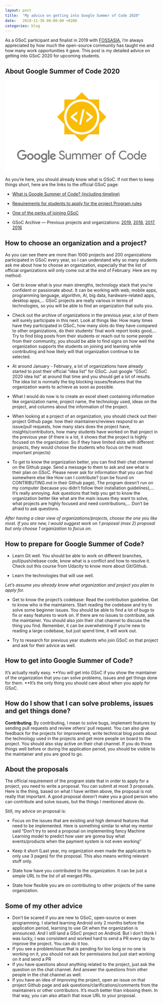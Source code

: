 ```yaml
---
layout: post
title:  "My advice on getting into Google Summer of Code 2020"
date:   2019-11-30 00:00:00 +0200
categories: blog
---
```


As a GSoC participant and finalist in 2019 with [FOSSASIA](https://github.com/fossasia), I’m always appreciated by how much the open-source community has taught me and how many work opportunities it gave. This post is my detailed advice on getting into GSoC 2020 for upcoming students.


## About Google Summer of Code 2020

<center><img src="/assets/images/img_15.png"></center>

As you’re here, you should already know what is GSoC. If not then to keep things short, here are the links to the official GSoC page:

- [What is Google Summer of Code? (including timeline)](https://summerofcode.withgoogle.com/how-it-works)


- [Requirements for students to apply for the project
Program rules](https://summerofcode.withgoogle.com/rules)

- [One of the perks of joining GSoC](https://developers.google.com/open-source/gsoc/help/student-stipends)


- GSoC Archive — Previous projects and organizations: [2019](https://summerofcode.withgoogle.com/archive/2019/organizations), [2018](https://summerofcode.withgoogle.com/archive/2018/organizations), [2017](https://summerofcode.withgoogle.com/archive/2017/organizations), [2016](https://summerofcode.withgoogle.com/archive/2016/organizations)

## How to choose an organization and a project?

As you can see there are more than 1000 projects and 200 organizations participated in GSoC every year, so I can understand why so many students ask me about how to choose an organization, especially that the list of official organizations will only come out at the end of February. Here are my method:

- Get to know what is your main strengths, technology stack that you’re confident or passionate about. It can be working with web, mobile apps, programming language, algorithm, AI, big data, hardware-related apps, desktop apps,… GSoC projects are really various in terms of technologies, so you will be able to find an organization that suits you.

- Check out the archive of organizations in the previous year, a lot of them will surely participate in this next. Look at things like: How many times have they participated in GSoC, how many slots do they have compared to other organizations, do their students’ final work report looks good,… Try to find blog posts from their students or reach out to some people from their community, you should be able to find signs on how well the organization supports the students on joining and learning while contributing and how likely will that organization continue to be selected.

- At around January - February, a lot of organizations have already started to post their official “idea list” for GSoC. Just google “GSoC 2020 idea list” at around that time and you should get a lot of results. The idea list is normally the big blocking issues/features that the organization wants to achieve as soon as possible.

- What I would do now is to create an excel sheet containing information like organization name, project name, the technology used, ideas on the project, and columns about the information of the project.

- When looking at a project of an organization, you should check out their project Github page: how their maintainers/reviews respond to an issue/pull requests, how many stars does the project have, insights/contributors, how many students have worked on that project in the previous year (if there is a lot, it shows that the project is highly focused on the organization. So if they have limited slots with different projects, they would choose the students who focus on the most important projects)

- To get to know the organization better, you can find their chat channel on the Github page. Send a message to them to ask and see what is their plan on GSoC. Please never ask for information that you can find somewhere else like How can I contribute? (can be found on CONTRIBUTING.md in their Github page), The program doesn’t run on my computer (because you didn’t follow their installation guidelines),… It’s really annoying. Ask questions that help you get to know the organization better like what are the main issues they want to solve, what projects are highly focused and need contributions,… Don’t be afraid to ask questions.


*After having a clear view of organizations/projects, choose the one you like most. If you are new, I would suggest work on 1 proposal (max 2) proposal but only choose 1 organization to focus on.*

## How to prepare for Google Summer of Code?

- Learn Git well. You should be able to work on different branches, pull/push/rebase code, know what is a conflict and how to resolve it. Check out this course from Udacity to know more about Git/Github.


- Learn the technologies that will use well.


*Let’s assume you already know what organization and project you plan to apply for.*

- Get to know the project’s codebase: Read the contribution guideline. Get to know who is the maintainers. Start reading the codebase and try to solve some beginner issues. You should be able to find a lot of bugs to fix or easy features to work on. If there are no issues to contribute, ask the maintainer. You should also join their chat channel to discuss the thing you find. Remember, it can be overwhelming if you’re new to reading a large codebase, but just spend time, it will work out.

- Try to research for previous year students who join GSoC on that project and ask for their advice as well.


## How to get into Google Summer of Code?
It’s actually really easy. **You will get into GSoC if you show the maintainer of the organization that you can solve problems, issues and get things done for them. **It’s the only thing you should care about when you apply for GSoC.

## How do I show that I can solve problems, issues and get things done?
 **Contributing**. By contributing, I mean to solve bugs, implement features by sending pull requests and review others’ pull request. You can also give feedback for the projects for improvement, write technical blog posts about the technology used in the projects and get more people on board to the project. You should also stay active on their chat channel. If you do those things well before or during the application period, you should be visible to the maintainer and you are good to go.

## About the proposals
The official requirement of the program state that in order to apply for a project, you need to write a proposal. You can submit at most 3 proposals. Here is the thing, based on what I have written above, the proposal is not really that important. A good proposal doesn’t make you a good person who can contribute and solve issues, but the things I mentioned above do.

Still, my advice on proposal is:

- Focus on the issues that are existing and high demand features that need to be implemented. Here is something similar to what my mentor said “Don’t try to send a proposal on implementing fancy Machine Learning model to predict how user are gonna buy what events/products when the payment system is not even working”

- Keep it short (Last year, my organization even made the applicants to only use 3 pages) for the proposal. This also means writing relevant stuff only.

- State how have you contributed to the organization. It can be just a simple URL to the list of all merged PRs.

- State how flexible you are on contributing to other projects of the same organization.


## Some of my other advice

- Don’t be scared if you are new to GSoC, open-source or even programming. I started learning Android only 2 months before the application period, learning to use Git when the organization is announced. And I still land a GSoC project on Android. But I don’t think I was lucky, I was consistent and worked hard to send a PR every day to improve the project. You can do it too.
- If you see a problem/issue that is pending for too long or no one is working on it, you should not ask for permissions but just start working on it and send a PR
- If you have questions about anything related to the project, just ask the question on the chat channel. And answer the questions from other people in the chat channel as well.
- If you have an idea of improving the project, open an issue on that project Github page and ask questions/clarifications/comments from the maintainers or other contributors. It’s much better than inboxing them. In that way, you can also attach that issue URL to your proposal.